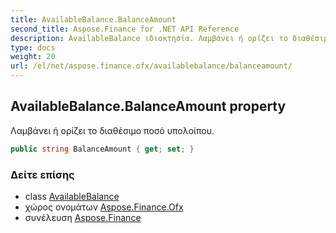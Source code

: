 ```yaml
---
title: AvailableBalance.BalanceAmount
second_title: Aspose.Finance for .NET API Reference
description: AvailableBalance ιδιοκτησία. Λαμβάνει ή ορίζει το διαθέσιμο ποσό υπολοίπου.
type: docs
weight: 20
url: /el/net/aspose.finance.ofx/availablebalance/balanceamount/
---
```

## AvailableBalance.BalanceAmount property

Λαμβάνει ή ορίζει το διαθέσιμο ποσό υπολοίπου.

```csharp
public string BalanceAmount { get; set; }
```

### Δείτε επίσης

* class [AvailableBalance](../)
* χώρος ονομάτων [Aspose.Finance.Ofx](../../availablebalance/)
* συνέλευση [Aspose.Finance](../../../)


